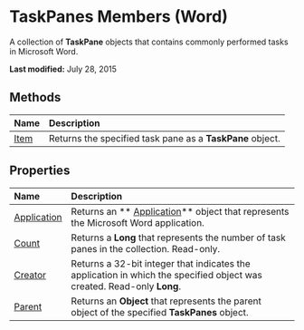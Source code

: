 
# TaskPanes Members (Word)
A collection of  **TaskPane** objects that contains commonly performed tasks in Microsoft Word.

 **Last modified:** July 28, 2015


## Methods



|**Name**|**Description**|
|:-----|:-----|
| [Item](1c4697cc-8ec6-8281-e43e-d1efdcd1b7e5.md)|Returns the specified task pane as a  **TaskPane** object.|

## Properties



|**Name**|**Description**|
|:-----|:-----|
| [Application](bdb47b7c-08f9-1092-7315-fd8d4f22c1eb.md)|Returns an  ** [Application](d1cf6f8f-4e88-bf01-93b4-90a83f79cb44.md)** object that represents the Microsoft Word application.|
| [Count](8e1e4bcd-9d4b-b7b6-e847-17d249d20896.md)|Returns a  **Long** that represents the number of task panes in the collection. Read-only.|
| [Creator](e94b0c6c-90a6-e221-2d56-966a197056bf.md)|Returns a 32-bit integer that indicates the application in which the specified object was created. Read-only  **Long**.|
| [Parent](06faa655-fb00-d840-a2f0-a4a3cc5977aa.md)|Returns an  **Object** that represents the parent object of the specified **TaskPanes** object.|
